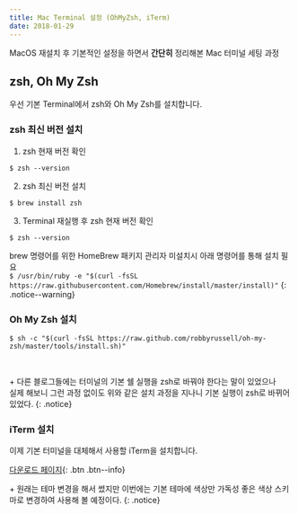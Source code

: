 ```yaml
---
title: Mac Terminal 설정 (OhMyZsh, iTerm)
date: 2018-01-29
---
```


MacOS 재설치 후 기본적인 설정을 하면서 **간단히** 정리해본 Mac 터미널 세팅 과정

## zsh, Oh My Zsh
우선 기본 Terminal에서 zsh와 Oh My Zsh를 설치합니다. 

### zsh 최신 버전 설치
1. zsh 현재 버전 확인
  ```
$ zsh --version
  ```
2. zsh 최신 버전 설치
  ```
$ brew install zsh
  ```
3. Terminal 재실행 후 zsh 현재 버전 확인
  ```
$ zsh --version
  ```

brew 명령어를 위한 HomeBrew 패키지 관리자 미설치시 아래 명령어를 통해 설치 필요  
`$ /usr/bin/ruby -e "$(curl -fsSL https://raw.githubusercontent.com/Homebrew/install/master/install)"`
{: .notice--warning}

### Oh My Zsh 설치
```
$ sh -c "$(curl -fsSL https://raw.github.com/robbyrussell/oh-my-zsh/master/tools/install.sh)"
```
<br/>

\+ 다른 블로그들에는 터미널의 기본 쉘 실행을 zsh로 바꿔야 한다는 말이 있었으나  
실제 해보니 그런 과정 없이도 위와 같은 설치 과정을 지나니 기본 실행이 zsh로 바뀌어있었다.
{: .notice}
<br/>

### iTerm 설치
이제 기본 터미널을 대체해서 사용할 iTerm을 설치합니다.

[다운로드 페이지](https://www.iterm2.com/downloads.html){: .btn .btn--info}

\+ 원래는 테마 변경을 해서 썼지만 이번에는 기본 테마에 색상만 가독성 좋은 색상 스키마로 변경하여 사용해 볼 예정이다.
{: .notice}
